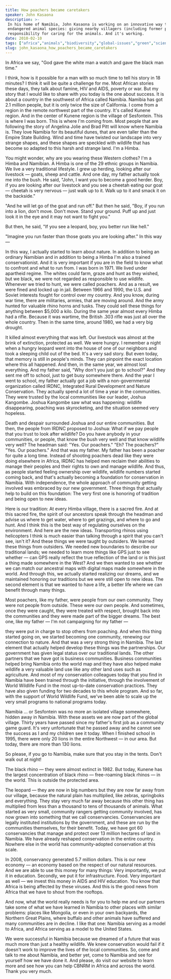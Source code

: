 ```yaml
---
title: How poachers became caretakers
speaker: John Kasaona
description: >-
 In his home of Namibia, John Kasaona is working on an innovative way to protect
 endangered animal species: giving nearby villagers (including former poachers)
 responsibility for caring for the animals. And it's working.
date: 2010-02-10
tags: ["africa","animals","biodiversity","global-issues","green","science"]
slug: john_kasaona_how_poachers_became_caretakers
---
```


In Africa we say, "God gave the white man a watch and gave the black man time."

I think, how is it possible for a man with so much time to tell his story in 18 minutes? I
think it will be quite a challenge for me. Most African stories these days, they talk about
famine, HIV and AIDS, poverty or war. But my story that I would like to share with you
today is the one about success. It is about a country in the southwest of Africa called
Namibia. Namibia has got 2.1 million people, but it is only twice the size of California. I
come from a region in the remote northwest part of the country. It's called Kunene region.
And in the center of Kunene region is the village of Sesfontein. This is where I was born.
This is where I'm coming from. Most people that are following the story of Angelina Jolie
and Brad Pitt will know where Namibia is. They love Namibia for its beautiful dunes, that
are even taller than the Empire State Building. Wind and time have twisted our landscape
into very strange shapes, and these shapes are speckled with wildlife that has become so
adapted to this harsh and strange land. I'm a Himba.

You might wonder, why are you wearing these Western clothes? I'm a Himba and Namibian. A
Himba is one of the 29 ethnic groups in Namibia. We live a very traditional lifestyle. I
grew up herding, looking after our livestock — goats, sheep and cattle. And one day, my
father actually took me into the bush. He said, "John, I want you to become a good herder.
Boy, if you are looking after our livestock and you see a cheetah eating our goat —
cheetah is very nervous — just walk up to it. Walk up to it and smack it on the backside."

"And he will let go of the goat and run off." But then he said, "Boy, if you run into a
lion, don't move. Don't move. Stand your ground. Puff up and just look it in the eye and
it may not want to fight you." 

But then, he said, "If you see a leopard, boy, you better run like hell."

"Imagine you run faster than those goats you are looking after." In this way —

In this way, I actually started to learn about nature. In addition to being an ordinary
Namibian and in addition to being a Himba I'm also a trained conservationist. And it is
very important if you are in the field to know what to confront and what to run from. I
was born in 1971. We lived under apartheid regime. The whites could farm, graze and hunt
as they wished, but we black, we were not regarded as responsible to use wildlife.
Whenever we tried to hunt, we were called poachers. And as a result, we were fined and
locked up in jail. Between 1966 and 1990, the U.S. and Soviet interests fought for control
over my country. And you know, during war time, there are militaries, armies, that are
moving around. And the army hunted for valuable rhino horns and tusks. They could sell
these things for anything between $5,000 a kilo. During the same year almost every Himba
had a rifle. Because it was wartime, the British .303 rifle was just all over the whole
country. Then in the same time, around 1980, we had a very big drought.

It killed almost everything that was left. Our livestock was almost at the brink of
extinction, protected as well. We were hungry. I remember a night when a hungry leopard
went into the house of one of our neighbors and took a sleeping child out of the bed. It's
a very sad story. But even today, that memory is still in people's minds. They can
pinpoint the exact location where this all happened. And then, in the same year, we almost
lost everything. And my father said, "Why don't you just go to school?" And they sent me
off to school, just to get busy somewhere there. And the year I went to school, my father
actually got a job with a non-governmental organization called IRDNC, Integrated Rural
Development and Nature Conservation. They actually spend a lot of time a year in the
communities. They were trusted by the local communities like our leader, Joshua Kangombe.
Joshua Kangombe saw what was happening: wildlife disappearing, poaching was skyrocketing,
and the situation seemed very hopeless.

Death and despair surrounded Joshua and our entire communities. But then, the people from
IRDNC proposed to Joshua: What if we pay people that you trust to look after wildlife? Do
you have anybody in your communities, or people, that know the bush very well and that
know wildlife very well? The headman said: "Yes. Our poachers." "Eh? The poachers?" "Yes.
Our poachers." And that was my father. My father has been a poacher for quite a long time.
Instead of shooting poachers dead like they were doing elsewhere in Africa, IRDNC has
helped men reclaim their abilities to manage their peoples and their rights to own and
manage wildlife. And thus, as people started feeling ownership over wildlife, wildlife
numbers started coming back, and that's actually becoming a foundation for conservation in
Namibia. With independence, the whole approach of community getting involved was embraced
by our new government. Three things that actually help to build on this foundation: The
very first one is honoring of tradition and being open to new ideas.

Here is our tradition: At every Himba village, there is a sacred fire. And at this sacred
fire, the spirit of our ancestors speak through the headman and advise us where to get
water, where to get grazings, and where to go and hunt. And I think this is the best way
of regulating ourselves on the environment. And here are the new ideas. Transporting
rhinos using helicopters I think is much easier than talking through a spirit that you
can't see, isn't it? And these things we were taught by outsiders. We learned these things
from outsiders. We needed new boundaries to describe our traditional lands; we needed to
learn more things like GPS just to see whether — can GPS really reflect the true
reflection of the land or is this just a thing made somewhere in the West? And we then
wanted to see whether we can match our ancestral maps with digital maps made somewhere in
the world. And through this, we actually started realizing our dreams, and we maintained
honoring our traditions but we were still open to new ideas. The second element is that we
wanted to have a life, a better life where we can benefit through many
things.

Most poachers, like my father, were people from our own community. They were not people
from outside. These were our own people. And sometimes, once they were caught, they were
treated with respect, brought back into the communities and they were made part of the
bigger dreams. The best one, like my father — I'm not campaigning for my father —

they were put in charge to stop others from poaching. And when this thing started going
on, we started becoming one community, renewing our connection to nature. And that was a
very strong thing in Namibia. The last element that actually helped develop these things
was the partnerships. Our government has given legal status over our traditional lands.
The other partners that we have got is business communities. Business communities helped
bring Namibia onto the world map and they have also helped make wildlife a very valuable
land use like any other land uses such as agriculture. And most of my conservation
colleagues today that you find in Namibia have been trained through the initiative,
through the involvement of World Wildlife Fund in the most up-to-date conservation
practices. They have also given funding for two decades to this whole program. And so far,
with the support of World Wildlife Fund, we've been able to scale up the very small
programs to national programs today.

Namibia ... or Sesfontein was no more an isolated village somewhere, hidden away in
Namibia. With these assets we are now part of the global village. Thirty years have passed
since my father's first job as a community game guard. It's very unfortunate that he
passed away and he cannot see the success as I and my children see it today. When I
finished school in 1995, there were only 20 lions in the entire Northwest — in our area.
But today, there are more than 130 lions. 

So please, if you go to Namibia, make sure that you stay in the tents. Don't walk out at
night!

The black rhino — they were almost extinct in 1982. But today, Kunene has the largest
concentration of black rhino — free-roaming black rhinos — in the world. This is outside
the protected area.

The leopard — they are now in big numbers but they are now far away from our village,
because the natural plain has multiplied, like zebras, springboks and everything. They
stay very much far away because this other thing has multiplied from less than a thousand
to tens of thousands of animals. What started as very small, community rangers getting
community involved, has now grown into something that we call conservancies. Conservancies
are legally instituted institutions by the government, and these are run by the
communities themselves, for their benefit. Today, we have got 60 conservancies that manage
and protect over 13 million hectares of land in Namibia. We have already reshaped
conservation in the entire country. Nowhere else in the world has community-adopted
conservation at this scale.

In 2008, conservancy generated 5.7 million dollars. This is our new economy — an economy
based on the respect of our natural resources. And we are able to use this money for many
things: Very importantly, we put it in education. Secondly, we put it for infrastructure.
Food. Very important as well — we invest this money in AIDS and HIV education. You know
that Africa is being affected by these viruses. And this is the good news from Africa that
we have to shout from the rooftops.

And now, what the world really needs is for you to help me and our partners take some of
what we have learned in Namibia to other places with similar problems: places like
Mongolia, or even in your own backyards, the Northern Great Plains, where buffalo and
other animals have suffered and many communities are in decline. I like that one: Namibia
serving as a model to Africa, and Africa serving as a model to the United States.

We were successful in Namibia because we dreamed of a future that was much more than just
a healthy wildlife. We knew conservation would fail if it doesn't work to improve the
lives of the local communities. So, come and talk to me about Namibia, and better yet,
come to Namibia and see for yourself how we have done it. And please, do visit our website
to learn more and see how you can help CBNRM in Africa and across the world. Thank you
very much.

<!--
ad_duration=3.33
comment_count=89
event="TED2010"
external_start_time=0
intro_duration=11.82
is_subtitle_required="False"
is_talk_featured="True"
language="en"
language_swap="False"
native_language="en"
number_of_related_talks=6
number_of_speakers=1
number_of_subtitled_videos=23
number_of_tags=6
number_of_talk_download_languages=23
number_of_talk_more_resources=0
number_of_talk_recommendations=0
number_of_talks_take_actions=0
post_ad_duration=0.83
published_timestamp="2010-06-08 08:48:00"
recording_date="2010-02-10"
speaker_description="Conservationist"
speaker_is_published=1
speaker_name="John Kasaona"
talk_name="How poachers became caretakers"
talks_tags=["africa","animals","biodiversity","global-issues","green","science"]
url_audio="https://download.ted.com/talks/JohnKasaona_2010.mp3?apikey=acme-roadrunner"
url_photo_speaker="https://pe.tedcdn.com/images/ted/175653_254x191.jpg"
url_photo_talk="https://pe.tedcdn.com/images/ted/175652_800x600.jpg"
url_webpage="https://www.ted.com/talks/john_kasaona_how_poachers_became_caretakers"
video_type_name="TED Stage Talk"
-->